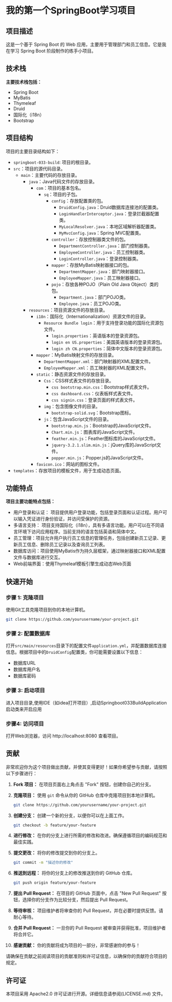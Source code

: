 # 我的第一个SpringBoot学习项目

## 项目描述

这是一个基于 Spring Boot 的 Web 应用，主要用于管理部门和员工信息。它是我在学习 Spring Boot 阶段制作的练手小项目。

## 技术栈
**主要技术栈包括：**

- Spring Boot
- MyBatis
- Thymeleaf
- Druid
- 国际化（i18n）
- Bootstrap

## 项目结构

项目的主要目录结构如下：

- `springboot-033-build`: 项目的根目录。
- `src`：项目的源代码目录。
  - `main`：主要代码的存放目录。
    - `java`：Java代码文件的存放目录。
      - `com`：项目的基本包名。
        - `sq`：项目的子包。
          - `config`：存放配置类的包。
            - `DruidConfig.java`：Druid数据库连接池的配置类。
            - `LoginHandlerInterceptor.java`：登录拦截器配置类。
            - `MyLocalResolver.java`：本地区域解析器配置类。
            - `MyMvcConfig.java`：Spring MVC配置类。
          - `controller`：存放控制器类文件的包。
            - `DepartmentController.java`：部门控制器类。
            - `EmployeeController.java`：员工控制器类。
            - `LoginController.java`：登录控制器类。
          - `mapper`：存放MyBatis映射器接口的包。
            - `DepartmentMapper.java`：部门映射器接口。
            - `EmployeeMapper.java`：员工映射器接口。
          - `pojo`：存放各种POJO（Plain Old Java Object）类的包。
            - `Department.java`：部门POJO类。
            - `Employee.java`：员工POJO类。
    - `resources`：项目资源文件的存放目录。
      - `i18n`：国际化（Internationalization）资源文件的目录。
        - `Resource Bundle login`：用于支持登录功能的国际化资源包文件。
          - `login.properties`：英语版本的登录资源包。
          - `login en US.properties`：美国英语版本的登录资源包。
          - `login zh CN.properties`：简体中文版本的登录资源包。
      - `mapper`：MyBatis映射文件的存放目录。
        - `DepartmentMapper.xml`：部门映射器的XML配置文件。
        - `EmployeeMapper.xml`：员工映射器的XML配置文件。
      - `static`：静态资源文件的存放目录。
        - `Css`：CSS样式表文件的存放目录。
          - `css bootstrap.min.css`：Bootstrap样式表文件。
          - `css dashboard.css`：仪表板样式表文件。
          - `css signin.css`：登录页面的样式表文件。
        - `img`：包含图像文件的目录。
          - `bootstrap-solid.svg`：Bootstrap图标。
        - `js`：包含JavaScript文件的目录。
          - `bootstrap.min.js`：Bootstrap的JavaScript文件。
          - `Chart.min.js`：图表库的JavaScript文件。
          - `feather.min.js`：Feather图标库的JavaScript文件。
          - `jquery-3.2.1.slim.min.js`：jQuery库的JavaScript文件。
          - `popper.min.js`：Popper.js的JavaScript文件。
      - `favicon.ico`：网站的图标文件。
- `templates`：存放项目的模板文件，用于生成动态页面。

## 功能特点

**项目主要功能特点包括：**

- 用户登录和认证： 项目提供用户登录功能，包括登录页面和认证过程。用户可以输入凭证进行身份验证，并访问受保护的资源。
- 多语言支持： 项目支持国际化（i18n），具有多语言功能。用户可以在不同语言环境下访问应用程序。当前支持的语言包括英语和简体中文。
- 员工管理：项目允许用户执行员工信息的管理任务，包括创建新员工记录、更新员工信息、删除员工记录以及查询员工列表。
- 数据库访问：项目使用MyBatis作为持久层框架，通过映射器接口和XML配置文件与数据库进行交互。
- Web前端界面：使用Thymeleaf模板引擎生成动态Web页面

## 快速开始

### 步骤 1: 克隆项目

使用Git工具克隆项目到你的本地计算机。

   ```bash
   git clone https://github.com/yourusername/your-project.git
   ```

### 步骤 2: 配置数据库

打开`src/main/resources`目录下的配置文件`application.yml`，并配置数据库连接信息。根据项目中的`DruidConfig`配置类，你可能需要设置以下信息：

   - 数据库URL
   - 数据库用户名
   - 数据库密码

### 步骤 3: 启动项目

 进入项目目录,使用IDE（如idea打开项目）,启动Springboot033BuildApplication启动类来开启应用

### 步骤4: 访问项目

打开Web浏览器，访问 http://localhost:8080 查看项目。

## 贡献

非常欢迎你为这个项目做出贡献，并使其变得更好！如果你希望参与贡献，请按照以下步骤进行：

1. **Fork 项目：** 在项目页面右上角点击 "Fork" 按钮，创建你自己的分支。

2. **克隆项目：** 使用 `git` 命令从你的 GitHub 仓库中克隆项目到本地计算机。

   ```bash
   git clone https://github.com/yourusername/your-project.git
   ```

3. **创建分支：** 创建一个新的分支，以便你可以在上面工作。

   ```bash
   git checkout -b feature/your-feature
   ```

4. **进行修改：** 在你的分支上进行所需的修改和改进。确保遵循项目的编码规范和最佳实践。

5. **提交更改：** 将你的修改提交到你的分支上。

   ```bash
   git commit -m "描述你的修改"
   ```

6. **推送到远程：** 将你的分支上的修改推送到你的 GitHub 仓库。

   ```bash
   git push origin feature/your-feature
   ```

7. **提出 Pull Request：** 在项目的 GitHub 页面中，点击 "New Pull Request" 按钮，选择你的分支作为比较分支，然后提出 Pull Request。

8. **等待审核：** 项目维护者将审查你的 Pull Request，并在必要时提供反馈。请耐心等待。

9. **合并 Pull Request：** 一旦你的 Pull Request 被审查并获得批准，项目维护者将合并它。

10. **感谢贡献：** 你的贡献将成为项目的一部分，非常感谢你的参与！

请确保在贡献之前阅读项目的贡献准则和许可证信息，以确保你的贡献符合项目的规定。

## 许可证

本项目采用 Apache2.0 许可证进行开源。详细信息请参阅(LICENSE.md) 文件。
